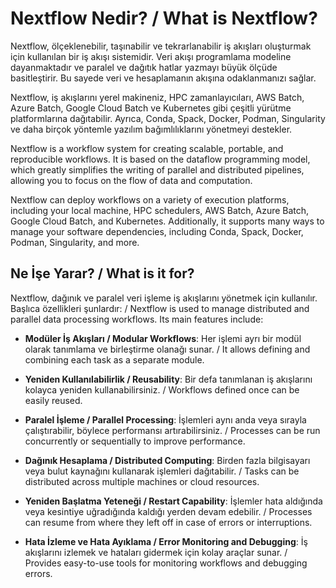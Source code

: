 # Nextflow Nedir? / What is Nextflow?

Nextflow, ölçeklenebilir, taşınabilir ve tekrarlanabilir iş akışları oluşturmak için kullanılan bir iş akışı sistemidir. Veri akışı programlama modeline dayanmaktadır ve paralel ve dağıtık hatlar yazmayı büyük ölçüde basitleştirir. Bu sayede veri ve hesaplamanın akışına odaklanmanızı sağlar. 

Nextflow, iş akışlarını yerel makineniz, HPC zamanlayıcıları, AWS Batch, Azure Batch, Google Cloud Batch ve Kubernetes gibi çeşitli yürütme platformlarına dağıtabilir. Ayrıca, Conda, Spack, Docker, Podman, Singularity ve daha birçok yöntemle yazılım bağımlılıklarını yönetmeyi destekler.

Nextflow is a workflow system for creating scalable, portable, and reproducible workflows. It is based on the dataflow programming model, which greatly simplifies the writing of parallel and distributed pipelines, allowing you to focus on the flow of data and computation. 

Nextflow can deploy workflows on a variety of execution platforms, including your local machine, HPC schedulers, AWS Batch, Azure Batch, Google Cloud Batch, and Kubernetes. Additionally, it supports many ways to manage your software dependencies, including Conda, Spack, Docker, Podman, Singularity, and more.

## Ne İşe Yarar? / What is it for?

Nextflow, dağınık ve paralel veri işleme iş akışlarını yönetmek için kullanılır. Başlıca özellikleri şunlardır: / Nextflow is used to manage distributed and parallel data processing workflows. Its main features include:

- **Modüler İş Akışları / Modular Workflows**: Her işlemi ayrı bir modül olarak tanımlama ve birleştirme olanağı sunar. / It allows defining and combining each task as a separate module.

- **Yeniden Kullanılabilirlik / Reusability**: Bir defa tanımlanan iş akışlarını kolayca yeniden kullanabilirsiniz. / Workflows defined once can be easily reused.

- **Paralel İşleme / Parallel Processing**: İşlemleri aynı anda veya sırayla çalıştırabilir, böylece performansı artırabilirsiniz. / Processes can be run concurrently or sequentially to improve performance.

- **Dağınık Hesaplama / Distributed Computing**: Birden fazla bilgisayarı veya bulut kaynağını kullanarak işlemleri dağıtabilir. / Tasks can be distributed across multiple machines or cloud resources.

- **Yeniden Başlatma Yeteneği / Restart Capability**: İşlemler hata aldığında veya kesintiye uğradığında kaldığı yerden devam edebilir. / Processes can resume from where they left off in case of errors or interruptions.

- **Hata İzleme ve Hata Ayıklama / Error Monitoring and Debugging**: İş akışlarını izlemek ve hataları gidermek için kolay araçlar sunar. / Provides easy-to-use tools for monitoring workflows and debugging errors.
